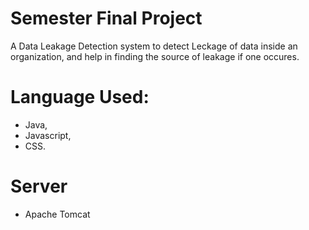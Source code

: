 # Semester Final Project
A Data Leakage Detection system to detect Leckage of data inside an organization, and help in finding the source of leakage if one occures.


# Language Used:
- Java,
- Javascript,
- CSS.

# Server 
- Apache Tomcat

